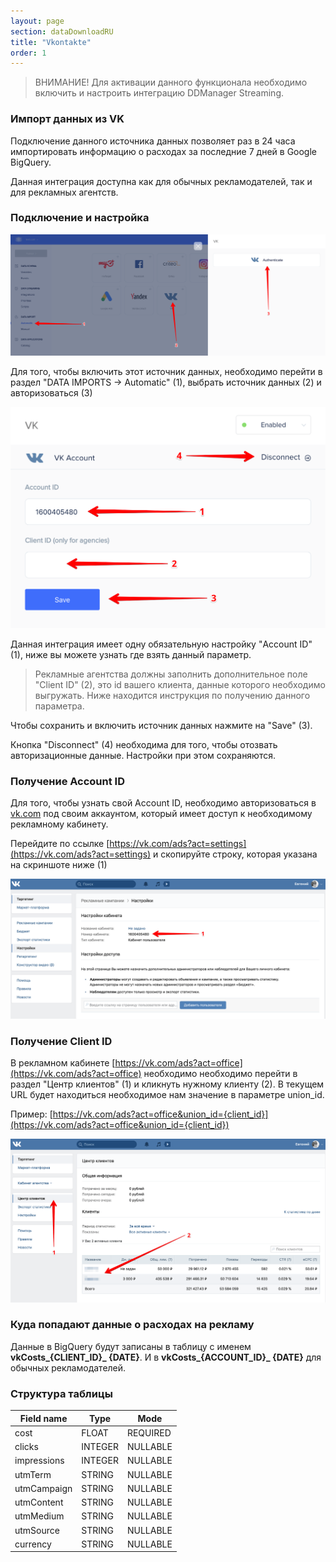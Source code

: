 ```yaml
---
layout: page
section: dataDownloadRU
title: "Vkontakte"
order: 1
---
```


>ВНИМАНИЕ! Для активации данного функционала необходимо включить и настроить интеграцию DDManager Streaming.

### Импорт данных из VK

Подключение данного источника данных позволяет раз в 24 часа импортировать информацию о расходах за последние 7 дней в Google BigQuery.

Данная интеграция доступна как для обычных рекламодателей, так и для рекламных агентств.

### Подключение и настройка

![](/img/vk.1.png)

Для того, чтобы включить этот источник данных, необходимо перейти в раздел "DATA IMPORTS → Automatic" (1), выбрать источник данных (2) и авторизоваться (3)

![](/img/vk.2.png)

Данная интеграция имеет одну обязательную настройку "Account ID" (1), ниже вы можете узнать где взять данный параметр.

>Рекламные агентства должны заполнить дополнительное поле "Client ID" (2), это id вашего клиента, данные которого необходимо выгружать. Ниже находится инструкция по получению данного параметра.

Чтобы сохранить и включить источник данных нажмите на "Save" (3).

Кнопка "Disconnect" (4) необходима для того, чтобы отозвать авторизационные данные. Настройки при этом сохраняются.

### Получение Account ID

Для того, чтобы узнать свой Account ID, необходимо авторизоваться в [vk.com](vk.com) под своим аккаунтом, который имеет доступ к необходимому рекламному кабинету.

Перейдите по ссылке [https://vk.com/ads?act=settings](https://vk.com/ads?act=settings) и скопируйте строку, которая указана на скриншоте ниже (1)

![](/img/vk.3.png)

### Получение Client ID

В рекламном кабинете [https://vk.com/ads?act=office](https://vk.com/ads?act=office) необходимо необходимо перейти в раздел "Центр клиентов" (1) и кликнуть нужному клиенту (2). В текущем URL будет находиться необходимое нам значение в параметре union_id. 

Пример: [https://vk.com/ads?act=office&union_id={client_id}](https://vk.com/ads?act=office&union_id={client_id})

![](/img/vk.4.png)

### Куда попадают данные о расходах на рекламу

Данные в BigQuery будут записаны в таблицу с именем **vkCosts_{CLIENT_ID}_ {DATE}**. И в **vkCosts_{ACCOUNT_ID}_ {DATE}** для обычных рекламодателей.

### Структура таблицы


Field name|Type|Mode
--- | --- | ---
cost | FLOAT | REQUIRED
clicks | INTEGER | NULLABLE
impressions | INTEGER | NULLABLE
utmTerm | STRING | NULLABLE
utmCampaign | STRING | NULLABLE
utmContent | STRING | NULLABLE
utmMedium | STRING | NULLABLE
utmSource | STRING | NULLABLE
currency | STRING | NULLABLE
